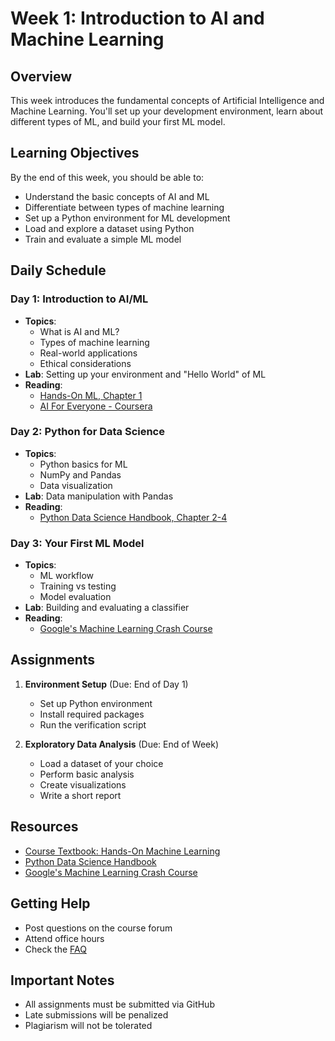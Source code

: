# Week 1: Introduction to AI and Machine Learning

## Overview
This week introduces the fundamental concepts of Artificial Intelligence and Machine Learning. You'll set up your development environment, learn about different types of ML, and build your first ML model.

## Learning Objectives
By the end of this week, you should be able to:
- Understand the basic concepts of AI and ML
- Differentiate between types of machine learning
- Set up a Python environment for ML development
- Load and explore a dataset using Python
- Train and evaluate a simple ML model

## Daily Schedule

### Day 1: Introduction to AI/ML
- **Topics**:
  - What is AI and ML?
  - Types of machine learning
  - Real-world applications
  - Ethical considerations
- **Lab**: Setting up your environment and "Hello World" of ML
- **Reading**:
  - [Hands-On ML, Chapter 1](https://www.oreilly.com/library/view/hands-on-machine-learning/9781492032632/)
  - [AI For Everyone - Coursera](https://www.coursera.org/learn/ai-for-everyone)

### Day 2: Python for Data Science
- **Topics**:
  - Python basics for ML
  - NumPy and Pandas
  - Data visualization
- **Lab**: Data manipulation with Pandas
- **Reading**:
  - [Python Data Science Handbook, Chapter 2-4](https://jakevdp.github.io/PythonDataScienceHandbook/)

### Day 3: Your First ML Model
- **Topics**:
  - ML workflow
  - Training vs testing
  - Model evaluation
- **Lab**: Building and evaluating a classifier
- **Reading**:
  - [Google's Machine Learning Crash Course](https://developers.google.com/machine-learning/crash-course)

## Assignments
1. **Environment Setup** (Due: End of Day 1)
   - Set up Python environment
   - Install required packages
   - Run the verification script

2. **Exploratory Data Analysis** (Due: End of Week)
   - Load a dataset of your choice
   - Perform basic analysis
   - Create visualizations
   - Write a short report

## Resources
- [Course Textbook: Hands-On Machine Learning](https://www.oreilly.com/library/view/hands-on-machine-learning/9781492032632/)
- [Python Data Science Handbook](https://jakevdp.github.io/PythonDataScienceHandbook/)
- [Google's Machine Learning Crash Course](https://developers.google.com/machine-learning/crash-course)

## Getting Help
- Post questions on the course forum
- Attend office hours
- Check the [FAQ](./FAQ.md)

## Important Notes
- All assignments must be submitted via GitHub
- Late submissions will be penalized
- Plagiarism will not be tolerated
